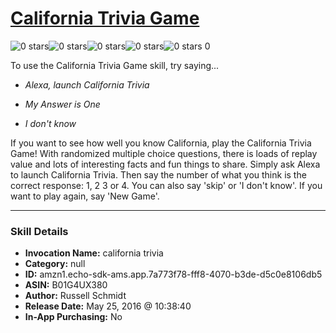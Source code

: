 # [California Trivia Game](http://alexa.amazon.com/#skills/amzn1.echo-sdk-ams.app.7a773f78-fff8-4070-b3de-d5c0e8106db5)
![0 stars](../../images/ic_star_border_black_18dp_1x.png)![0 stars](../../images/ic_star_border_black_18dp_1x.png)![0 stars](../../images/ic_star_border_black_18dp_1x.png)![0 stars](../../images/ic_star_border_black_18dp_1x.png)![0 stars](../../images/ic_star_border_black_18dp_1x.png) 0

To use the California Trivia Game skill, try saying...

* *Alexa, launch California Trivia*

* *My Answer is One*

* *I don't know*

If you want to see how well you know California, play the California Trivia Game! With randomized multiple choice questions, there is loads of replay value and lots of interesting facts and fun things to share. Simply ask Alexa to launch California Trivia. Then say the number of what you think is the correct response: 1, 2 3 or 4. You can also say 'skip' or 'I don't know'. If you want to play again, say 'New Game'.

***

### Skill Details

* **Invocation Name:** california trivia
* **Category:** null
* **ID:** amzn1.echo-sdk-ams.app.7a773f78-fff8-4070-b3de-d5c0e8106db5
* **ASIN:** B01G4UX380
* **Author:** Russell Schmidt
* **Release Date:** May 25, 2016 @ 10:38:40
* **In-App Purchasing:** No
